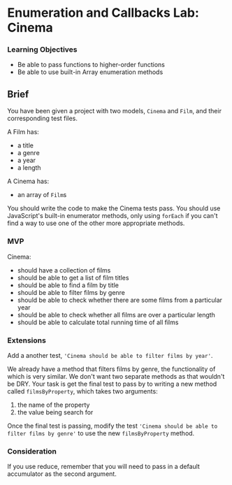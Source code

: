 # Enumeration and Callbacks Lab: Cinema

### Learning Objectives

- Be able to pass functions to higher-order functions
- Be able to use built-in Array enumeration methods

## Brief

You have been given a project with two models, `Cinema` and `Film`, and their corresponding test files.

A Film has:

- a title
- a genre
- a year
- a length

A Cinema has:

- an array of `Film`s

You should write the code to make the Cinema tests pass. You should use JavaScript's built-in enumerator methods, only using `forEach` if you can't find a way to use one of the other more appropriate methods.

### MVP

Cinema:

- should have a collection of films
- should be able to get a list of film titles
- should be able to find a film by title
- should be able to filter films by genre
- should be able to check whether there are some films from a particular year
- should be able to check whether all films are over a particular length
- should be able to calculate total running time of all films

### Extensions

Add a another test, `'Cinema should be able to filter films by year'`.

We already have a method that filters films by genre, the functionality of which is very similar. We don't want two separate methods as that wouldn't be DRY. Your task is get the final test to pass by to writing a new method called `filmsByProperty`, which takes two arguments:

1. the name of the property
2. the value being search for

Once the final test is passing, modify the test `'Cinema should be able to filter films by genre'` to use the new `filmsByProperty` method.

### Consideration

If you use reduce, remember that you will need to pass in a default accumulator as the second argument.
